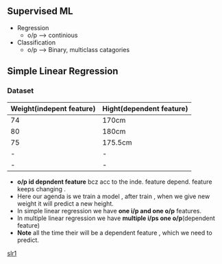 ## Supervised ML 
- Regression
    - o/p --> continious
- Classification
    - o/p --> Binary, multiclass catagories
 ## Simple Linear Regression     
### Dataset

| Weight(indepent feature)    | Hight(dependent feature)     | 
|------------|------------|
| 74         |  170cm     | 
| 80         |  180cm     |
| 75         |  175.5cm   |
|  -         |  -         |
|   -        |    -        ||
- **o/p id depndent feature** bcz acc to the inde. feature depend. feature keeps changing .
- Here our agenda is we train a model , after train , when we give new weight it will predict a new height.
- In simple linear regression we have **one i/p and one o/p** features.
- In multiple linear regression we have **multiple i/ps one o/p**(dependent feature)
- **Note** all the time their will be a dependent feature , which we need to predict.
  
[slr1](../../Image/slr1.jpg)
